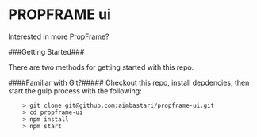 # PROPFRAME ui

Interested in more [PropFrame](https://www.propframe.com)?

###Getting Started###

There are two methods for getting started with this repo.

####Familiar with Git?#####
Checkout this repo, install depdencies, then start the gulp process with the following:

```
	> git clone git@github.com:aimbastari/propframe-ui.git
	> cd propframe-ui
	> npm install
	> npm start
```

